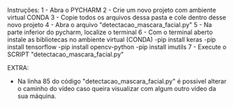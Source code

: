 Instruções:
1 - Abra o PYCHARM
2 - Crie um novo projeto com ambiente virtual CONDA
3 - Copie todos os arquivos dessa pasta e cole dentro desse novo projeto
4 - Abra o arquivo "detectacao_mascara_facial.py"
5 - Na parte inferior do pycharm, localize o terminal
6 - Com o terminal aberto instale as bibliotecas no ambiente virtual (CONDA)
	-pip install keras
	-pip install tensorflow
	-pip install opencv-python
	-pip install imutils
7 - Execute o SCRIPT "detectacao_mascara_facial.py"

EXTRA:
- Na linha 85 do código "detectacao_mascara_facial.py"
é possivel alterar o caminho do vídeo caso queira visualizar com algum outro vídeo da sua máquina.
